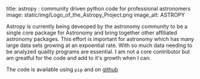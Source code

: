 title: astropy : community driven python code for professional astronomers
image: static/img/Logo_of_the_Astropy_Project.png
image_alt: ASTROPY

Astropy is currently being deveoped by the astronomy community to 
be a single core package for Astronomy and bring together other
affiliated astronomy packages. This effort is important for astronomy
which has many large data sets growing at an expoential rate. With 
so much data needing to be analyzed quailty programs are essential. 
I am not a core contributor but am greatful for the code and add
to it's growth when I can.              

The code is available using `pip` and on [github](https://www.github/astropy/astropy)